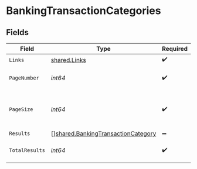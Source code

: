 # BankingTransactionCategories


## Fields

| Field                                                                                           | Type                                                                                            | Required                                                                                        | Description                                                                                     |
| ----------------------------------------------------------------------------------------------- | ----------------------------------------------------------------------------------------------- | ----------------------------------------------------------------------------------------------- | ----------------------------------------------------------------------------------------------- |
| `Links`                                                                                         | [shared.Links](../../../pkg/models/shared/links.md)                                             | :heavy_check_mark:                                                                              | N/A                                                                                             |
| `PageNumber`                                                                                    | *int64*                                                                                         | :heavy_check_mark:                                                                              | Current page number.                                                                            |
| `PageSize`                                                                                      | *int64*                                                                                         | :heavy_check_mark:                                                                              | Number of items to return in results array.                                                     |
| `Results`                                                                                       | [][shared.BankingTransactionCategory](../../../pkg/models/shared/bankingtransactioncategory.md) | :heavy_minus_sign:                                                                              | N/A                                                                                             |
| `TotalResults`                                                                                  | *int64*                                                                                         | :heavy_check_mark:                                                                              | Total number of items.                                                                          |
